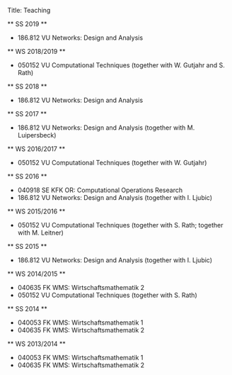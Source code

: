 Title: Teaching

** SS 2019 **

* 186.812 VU Networks: Design and Analysis

** WS 2018/2019 **

* 050152 VU Computational Techniques (together with W. Gutjahr and S. Rath)

** SS 2018 **

* 186.812 VU Networks: Design and Analysis

** SS 2017 **

* 186.812 VU Networks: Design and Analysis (together with M. Luipersbeck)

** WS 2016/2017 **

* 050152 VU Computational Techniques (together with W. Gutjahr)

** SS 2016 **

* 040918 SE KFK OR: Computational Operations Research 
* 186.812 VU Networks: Design and Analysis (together with I. Ljubic)

** WS 2015/2016 **

* 050152 VU Computational Techniques (together with S. Rath; together with M. Leitner)

** SS 2015 **

* 186.812 VU Networks: Design and Analysis (together with I. Ljubic)

** WS 2014/2015 **

* 040635 FK WMS: Wirtschaftsmathematik 2 
* 050152 VU Computational Techniques (together with S. Rath)

** SS 2014 **

* 040053 FK WMS: Wirtschaftsmathematik 1 
* 040635 FK WMS: Wirtschaftsmathematik 2

** WS 2013/2014 **

* 040053 FK WMS: Wirtschaftsmathematik 1 
* 040635 FK WMS: Wirtschaftsmathematik 2
